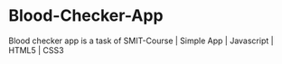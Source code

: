 # Blood-Checker-App
Blood checker app is a task of SMIT-Course | Simple App | Javascript | HTML5 | CSS3
